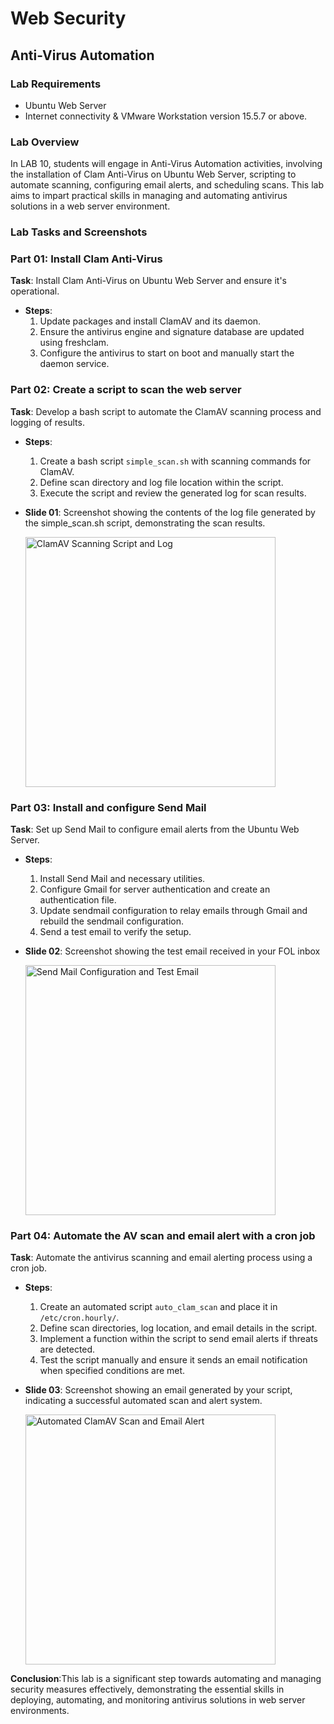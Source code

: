 # Web Security
## Anti-Virus Automation

### Lab Requirements
- Ubuntu Web Server
- Internet connectivity & VMware Workstation version 15.5.7 or above.

### Lab Overview
In LAB 10, students will engage in Anti-Virus Automation activities, involving the installation of Clam Anti-Virus on Ubuntu Web Server, scripting to automate scanning, configuring email alerts, and scheduling scans. This lab aims to impart practical skills in managing and automating antivirus solutions in a web server environment.

### Lab Tasks and Screenshots

### Part 01: Install Clam Anti-Virus
**Task**: Install Clam Anti-Virus on Ubuntu Web Server and ensure it's operational.
- **Steps**:
    1. Update packages and install ClamAV and its daemon.
    2. Ensure the antivirus engine and signature database are updated using freshclam.
    3. Configure the antivirus to start on boot and manually start the daemon service.

### Part 02: Create a script to scan the web server
**Task**: Develop a bash script to automate the ClamAV scanning process and logging of results.
- **Steps**:
    1. Create a bash script `simple_scan.sh` with scanning commands for ClamAV.
    2. Define scan directory and log file location within the script.
    3. Execute the script and review the generated log for scan results.
- **Slide 01**: Screenshot showing the contents of the log file generated by the simple_scan.sh script, demonstrating the scan results.
  
  <img src="https://i.imgur.com/WglGKQi.png" height="400px" width="auto" alt="ClamAV Scanning Script and Log"/>

### Part 03: Install and configure Send Mail
**Task**: Set up Send Mail to configure email alerts from the Ubuntu Web Server.
- **Steps**:
    1. Install Send Mail and necessary utilities.
    2. Configure Gmail for server authentication and create an authentication file.
    3. Update sendmail configuration to relay emails through Gmail and rebuild the sendmail configuration.
    4. Send a test email to verify the setup.
- **Slide 02**: Screenshot showing the test email received in your FOL inbox
  
  <img src="https://i.imgur.com/S2kywBw.png" height="400px" width="auto" alt="Send Mail Configuration and Test Email"/>

### Part 04: Automate the AV scan and email alert with a cron job
**Task**: Automate the antivirus scanning and email alerting process using a cron job.
- **Steps**:
    1. Create an automated script `auto_clam_scan` and place it in `/etc/cron.hourly/`.
    2. Define scan directories, log location, and email details in the script.
    3. Implement a function within the script to send email alerts if threats are detected.
    4. Test the script manually and ensure it sends an email notification when specified conditions are met.
- **Slide 03**: Screenshot showing an email generated by your script, indicating a successful automated scan and alert system.
  
  <img src="https://i.imgur.com/O5SWdVq.png" height="400px" width="auto" alt="Automated ClamAV Scan and Email Alert"/>

**Conclusion**:This lab is a significant step towards automating and managing security measures effectively, demonstrating the essential skills in deploying, automating, and monitoring antivirus solutions in web server environments.
